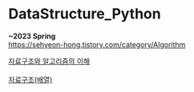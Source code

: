 # DataStructure_Python
<b>~2023 Spring</b><br>
<a link="https://sehyeon-hong.tistory.com/category/Algorithm">https://sehyeon-hong.tistory.com/category/Algorithm<br>

  
<a href = "https://sehyeon-hong.tistory.com/8">자료구조와 알고리즘의 이해<br><br>
<a href = "https://sehyeon-hong.tistory.com/2">자료구조(배열)<br><br>
